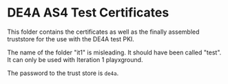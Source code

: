 # DE4A AS4 Test Certificates

This folder contains the certificates as well as the finally assembled truststore for the use with the DE4A test PKI.

The name of the folder "it1" is misleading. It should have been called "test". It can only be used with Iteration 1 playxground.

The password to the trust store is `de4a`.
